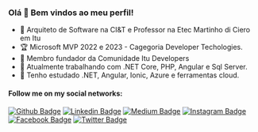 ### Olá 👋 Bem vindos ao meu perfil! 

- 🔭 Arquiteto de Software na CI&T e Professor na Etec Martinho di Ciero em Itu
- :trophy: Microsoft MVP 2022 e 2023 - Cagegoria Developer Techologies. 
- 👯 Membro fundador da Comunidade Itu Developers 
- 🌱 Atualmente trabalhando com .NET Core, PHP, Angular e Sql Server.
- 🚀 Tenho estudado .NET, Angular, Ionic, Azure e ferramentas cloud.

#### Follow me on my social networks:
[![Github Badge](https://img.shields.io/badge/-Github-000?style=flat-square&logo=Github&logoColor=white&link=https://github.com/nizzola)](https://github.com/nizzola)
[![Linkedin Badge](https://img.shields.io/badge/-LinkedIn-blue?style=flat-square&logo=Linkedin&logoColor=white&link=https://www.linkedin.com/in/nizzola/)](https://www.linkedin.com/in/nizzola/)
[![Medium Badge](https://img.shields.io/badge/-Medium-000000?style=flat-square&labelColor=000000&logo=medium&logoColor=white&link=https://medium.com/@marcionizzola)](https://medium.com/@marcionizzola)
[![Instagram Badge](https://img.shields.io/badge/-Instagram-C13584?style=flat-square&labelColor=C13584&logo=instagram&logoColor=white&link=https://www.instagram.com/nizzola.dev/)](https://www.instagram.com/nizzola.dev/)
[![Facebook Badge](https://img.shields.io/badge/-Facebook-blue?style=flat-square&labelColor=blue&logo=facebook&logoColor=white&link=https://www.facebook.com/marcionizzola/)](https://www.facebook.com/marcionizzola/)
[![Twitter Badge](https://img.shields.io/badge/-Twitter-blue?style=flat-square&labelColor=blue&logo=twitter&logoColor=white&link=https://twitter.com/nizzola)](https://twitter.com/nizzola)

<!--
**NIZZOLA/NIZZOLA** is a ✨ _special_ ✨ repository because its `README.md` (this file) appears on your GitHub profile.

Here are some ideas to get you started:

- 🔭 I’m currently working on ...
- 🌱 I’m currently learning ...
- 👯 I’m looking to collaborate on ...
- 🤔 I’m looking for help with ...
- 💬 Ask me about ...
- 📫 How to reach me: ...
- 😄 Pronouns: ...
- ⚡ Fun fact: ...
-->

